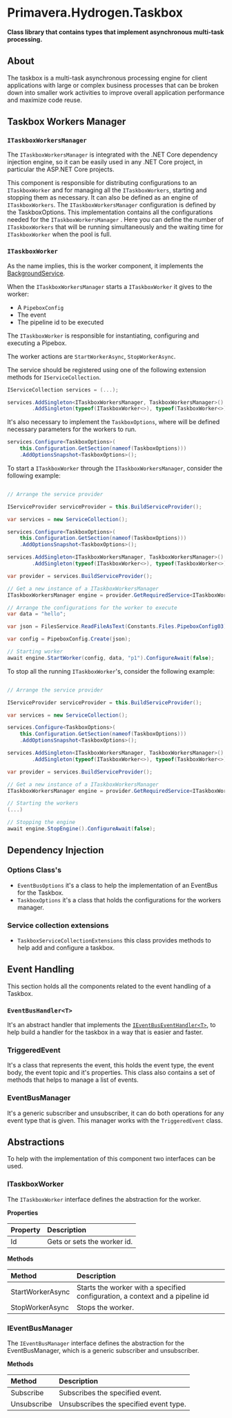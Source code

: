 # Primavera.Hydrogen.Taskbox

**Class library that contains types that implement asynchronous multi-task processing.**

## About

The taskbox is a multi-task asynchronous processing engine for client applications with large or complex business processes that can be broken down into smaller work activities to improve overall application performance and maximize code reuse.

## Taskbox Workers Manager

### `ITaskboxWorkersManager`
The `ITaskboxWorkersManager` is integrated with the .NET Core dependency injection engine, so it can be easily used in any .NET Core project, in particular the ASP.NET Core projects.

This component is responsible for distributing configurations to an `ITaskboxWorker` and for managing all the `ITaskboxWorkers`, starting and stopping them as necessary. It can also be defined as an engine of `ITaskboxWorkers`. The `ITaskboxWorkersManager` configuration is defined by the TaskboxOptions. This implementation contains all the configurations needed for the `ITaskboxWorkersManager` . Here you can define the number of `ITaskboxWorkers` that will be running simultaneously and the waiting time for `ITaskboxWorker` when the pool is full.


### `ITaskboxWorker`

As the name implies, this is the worker component, it implements the [BackgroundService](https://docs.microsoft.com/en-us/dotnet/api/microsoft.extensions.hosting.backgroundservice?view=dotnet-plat-ext-3.0). 

When the `ITaskboxWorkersManager` starts a `ITaskboxWorker` it gives to the worker:
- A `PipeboxConfig`
- The event
- The pipeline id to be executed

The `ITaskboxWorker` is responsible for instantiating, configuring and executing a Pipebox.

The worker actions are `StartWorkerAsync`, `StopWorkerAsync`.

The service should be registered using one of the following extension methods for `IServiceCollection`.

```csharp
IServiceCollection services = (...);

services.AddSingleton<ITaskboxWorkersManager, TaskboxWorkersManager>()
        .AddSingleton(typeof(ITaskboxWorker<>), typeof(TaskboxWorker<>))
```
It's also necessary to implement the `TaskboxOptions`, where will be defined necessary parameters for the workers to run.

```csharp
services.Configure<TaskboxOptions>(
    this.Configuration.GetSection(nameof(TaskboxOptions)))
    .AddOptionsSnapshot<TaskboxOptions>();
```

To start a `ITaskboxWorker` through the `ITaskboxWorkersManager`, consider the following example:

```csharp

// Arrange the service provider

IServiceProvider serviceProvider = this.BuildServiceProvider();

var services = new ServiceCollection();

services.Configure<TaskboxOptions>(
    this.Configuration.GetSection(nameof(TaskboxOptions)))
    .AddOptionsSnapshot<TaskboxOptions>();

services.AddSingleton<ITaskboxWorkersManager, TaskboxWorkersManager>()
        .AddSingleton(typeof(ITaskboxWorker<>), typeof(TaskboxWorker<>));

var provider = services.BuildServiceProvider();

// Get a new instance of a ITaskboxWorkersManager
ITaskboxWorkersManager engine = provider.GetRequiredService<ITaskboxWorkersManager>();

// Arrange the configurations for the worker to execute
var data = "hello";

var json = FilesService.ReadFileAsText(Constants.Files.PipeboxConfig03);

var config = PipeboxConfig.Create(json);

// Starting worker
await engine.StartWorker(config, data, "p1").ConfigureAwait(false);

```
To stop all the running `ITaskboxWorker`'s, consider the following example:

```csharp

// Arrange the service provider

IServiceProvider serviceProvider = this.BuildServiceProvider();

var services = new ServiceCollection();

services.Configure<TaskboxOptions>(
    this.Configuration.GetSection(nameof(TaskboxOptions)))
    .AddOptionsSnapshot<TaskboxOptions>();

services.AddSingleton<ITaskboxWorkersManager, TaskboxWorkersManager>()
        .AddSingleton(typeof(ITaskboxWorker<>), typeof(TaskboxWorker<>));

var provider = services.BuildServiceProvider();

// Get a new instance of a ITaskboxWorkersManager
ITaskboxWorkersManager engine = provider.GetRequiredService<ITaskboxWorkersManager>();

// Starting the workers
(...)

// Stopping the engine
await engine.StopEngine().ConfigureAwait(false);

```

## Dependency Injection

### Options Class's

- `EventBusOptions` it's a class to help the implementation of an EventBus for the Taskbox.
- `TaskboxOptions` it's a class that holds the configurations for the workers manager.

### Service collection extensions

- `TaskboxServiceCollectionExtensions` this class provides methods to help add and configure a taskbox.

## Event Handling

This section holds all the components related to the event handling of a Taskbox.

### `EventBusHandler<T>`
It's an abstract handler that implements the [`IEventBusEventHandler<T>`](EventBus.Abstractions.md), to help build a handler for the taskbox in a way that is easier and faster.



### TriggeredEvent
It's a class that represents the event, this holds the event type, the event body, the event topic and it's properties. This class also contains a set of methods that helps to manage a list of events.

### EventBusManager

It's a generic subscriber and unsubscriber, it can do both operations for any event type that is given. This manager works with the `TriggeredEvent` class.

## Abstractions

To help with the implementation of this component two interfaces can be used.

### ITaskboxWorker

The `ITaskboxWorker` interface defines the abstraction for the worker.

**Properties**

Property | Description
:--- | :---
Id | Gets or sets the worker id.

**Methods**

Method | Description
:--- | :---
StartWorkerAsync | Starts the worker with a specified configuration, a context and a pipeline id
StopWorkerAsync | Stops the worker.

### IEventBusManager

The `IEventBusManager` interface defines the abstraction for the EventBusManager, which is a generic subscriber and unsubscriber.

**Methods**

Method | Description
:--- | :---
Subscribe | Subscribes the specified event.
Unsubscribe | Unsubscribes the specified event type.